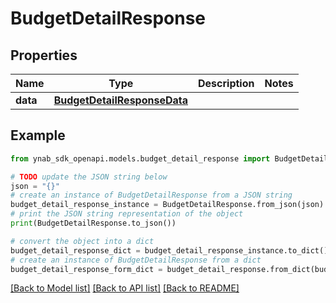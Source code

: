 # BudgetDetailResponse


## Properties

Name | Type | Description | Notes
------------ | ------------- | ------------- | -------------
**data** | [**BudgetDetailResponseData**](BudgetDetailResponseData.md) |  | 

## Example

```python
from ynab_sdk_openapi.models.budget_detail_response import BudgetDetailResponse

# TODO update the JSON string below
json = "{}"
# create an instance of BudgetDetailResponse from a JSON string
budget_detail_response_instance = BudgetDetailResponse.from_json(json)
# print the JSON string representation of the object
print(BudgetDetailResponse.to_json())

# convert the object into a dict
budget_detail_response_dict = budget_detail_response_instance.to_dict()
# create an instance of BudgetDetailResponse from a dict
budget_detail_response_form_dict = budget_detail_response.from_dict(budget_detail_response_dict)
```
[[Back to Model list]](../README.md#documentation-for-models) [[Back to API list]](../README.md#documentation-for-api-endpoints) [[Back to README]](../README.md)


